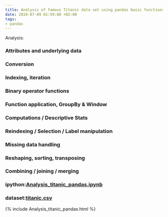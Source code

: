 ```yaml
---
title: Analysis of famous Titanic data set using pandas basic functionalities
date: 2019-07-09 01:59:00 +02:00
tags:
- pandas
---
```


Analysis:
### Attributes and underlying data
### Conversion
### Indexing, iteration
### Binary operator functions
### Function application, GroupBy & Window
### Computations / Descriptive Stats
### Reindexing / Selection / Label manipulation
### Missing data handling
### Reshaping, sorting, transposing
### Combining / joining / merging

### ipython:[Analysis_titanic_pandas.ipynb](/uploads/Analysis_titanic_pandas.ipynb)
### dataset:[titanic.csv](/uploads/titanic.csv)

{% include Analysis_titanic_pandas.html %}
